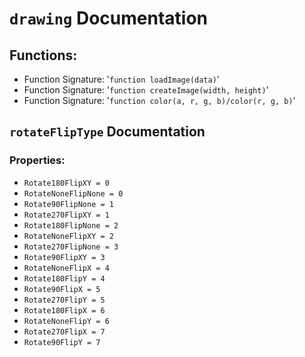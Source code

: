 # `drawing` Documentation
## Functions:
- Function Signature: '`function loadImage(data)`'
- Function Signature: '`function createImage(width, height)`'
- Function Signature: '`function color(a, r, g, b)/color(r, g, b)`'


## `rotateFlipType` Documentation
### Properties:
- `Rotate180FlipXY = 0`
- `RotateNoneFlipNone = 0`
- `Rotate90FlipNone = 1`
- `Rotate270FlipXY = 1`
- `Rotate180FlipNone = 2`
- `RotateNoneFlipXY = 2`
- `Rotate270FlipNone = 3`
- `Rotate90FlipXY = 3`
- `RotateNoneFlipX = 4`
- `Rotate180FlipY = 4`
- `Rotate90FlipX = 5`
- `Rotate270FlipY = 5`
- `Rotate180FlipX = 6`
- `RotateNoneFlipY = 6`
- `Rotate270FlipX = 7`
- `Rotate90FlipY = 7`


